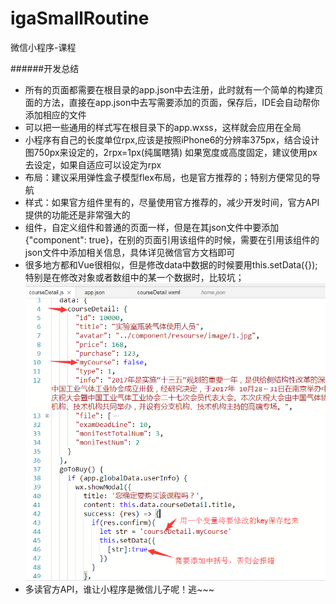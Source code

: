 # igaSmallRoutine
微信小程序-课程

######开发总结
* 所有的页面都需要在根目录的app.json中去注册，此时就有一个简单的构建页面的方法，直接在app.json中去写需要添加的页面，保存后，IDE会自动帮你添加相应的文件
* 可以把一些通用的样式写在根目录下的app.wxss，这样就会应用在全局
* 小程序有自己的长度单位rpx,应该是按照iPhone6的分辨率375px，结合设计图750px来设定的，2rpx=1px(纯属瞎猜) 如果宽度或高度固定，建议使用px去设定，如果自适应可以设定为rpx
* 布局：建议采用弹性盒子模型flex布局，也是官方推荐的；特别方便常见的导航
* 样式：如果官方组件里有的，尽量使用官方推荐的，减少开发时间，官方API提供的功能还是非常强大的
* 组件，自定义组件和普通的页面一样，但是在其json文件中要添加{"component": true}，在别的页面引用该组件的时候，需要在引用该组件的json文件中添加相关信息，具体详见微信官方文档即可
* 很多地方都和Vue很相似，但是修改data中数据的时候要用this.setData({});特别是在修改对象或者数组中的某一个数据时，比较坑；
![Alt text](/image/setData.png)
* 多读官方API，谁让小程序是微信儿子呢！逃~~~
